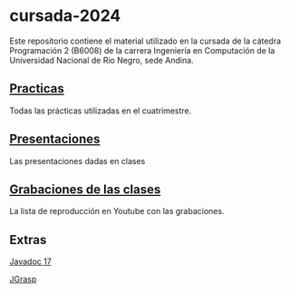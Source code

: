 # cursada-2024

Este repositorio contiene el material utilizado en la cursada de la cátedra
Programación 2 (B6008) de la carrera Ingeniería en Computación de la Universidad
Nacional de Rio Negro, sede Andina.

## [Practicas](practicas/README.md)
Todas las prácticas utilizadas en el cuatrimestre.

## [Presentaciones](presentaciones/README.md)
Las presentaciones dadas en clases

## [Grabaciones de las clases](https://www.youtube.com/playlist?list=PLnCeTGruNF6laIZcOl4PuaTEcf9yAyLnq)
La lista de reproducción en Youtube con las grabaciones.

## Extras

[Javadoc 17](https://docs.oracle.com/en/java/javase/17/docs/api/index.html)

[JGrasp](https://www.jgrasp.org/)

